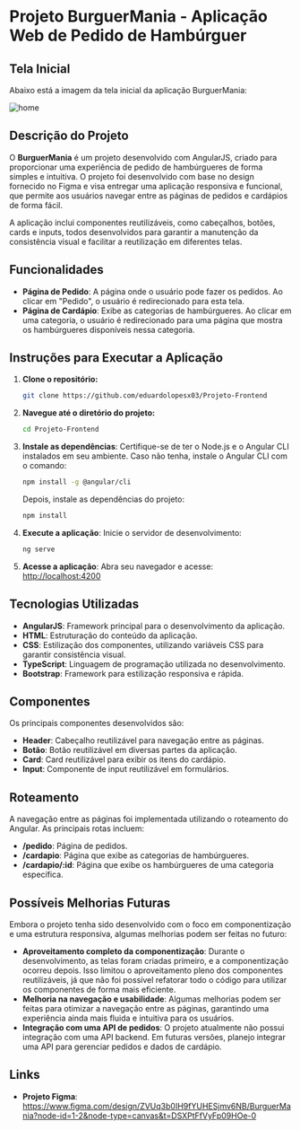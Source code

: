 # Projeto BurguerMania - Aplicação Web de Pedido de Hambúrguer

## Tela Inicial
Abaixo está a imagem da tela inicial da aplicação BurguerMania:

![home](https://github.com/user-attachments/assets/7e3aea98-5033-4b23-a71b-e4a2743a8243)

## Descrição do Projeto
O **BurguerMania** é um projeto desenvolvido com AngularJS, criado para proporcionar uma experiência de pedido de hambúrgueres de forma simples e intuitiva. O projeto foi desenvolvido com base no design fornecido no Figma e visa entregar uma aplicação responsiva e funcional, que permite aos usuários navegar entre as páginas de pedidos e cardápios de forma fácil.

A aplicação inclui componentes reutilizáveis, como cabeçalhos, botões, cards e inputs, todos desenvolvidos para garantir a manutenção da consistência visual e facilitar a reutilização em diferentes telas.

## Funcionalidades
- **Página de Pedido**: A página onde o usuário pode fazer os pedidos. Ao clicar em "Pedido", o usuário é redirecionado para esta tela.
- **Página de Cardápio**: Exibe as categorias de hambúrgueres. Ao clicar em uma categoria, o usuário é redirecionado para uma página que mostra os hambúrgueres disponíveis nessa categoria.
  
## Instruções para Executar a Aplicação
1. **Clone o repositório:**
   ```bash
   git clone https://github.com/eduardolopesx03/Projeto-Frontend
   ```

2. **Navegue até o diretório do projeto:**
   ```bash
   cd Projeto-Frontend
   ```

3. **Instale as dependências**: Certifique-se de ter o Node.js e o Angular CLI instalados em seu ambiente. Caso não tenha, instale o Angular CLI com o comando:
   ```bash
   npm install -g @angular/cli
   ```
   Depois, instale as dependências do projeto:
   ```bash
   npm install
   ```

4. **Execute a aplicação**: Inicie o servidor de desenvolvimento:
   ```bash
   ng serve
   ```

5. **Acesse a aplicação**: Abra seu navegador e acesse:
   [http://localhost:4200](http://localhost:4200)

## Tecnologias Utilizadas
- **AngularJS**: Framework principal para o desenvolvimento da aplicação.
- **HTML**: Estruturação do conteúdo da aplicação.
- **CSS**: Estilização dos componentes, utilizando variáveis CSS para garantir consistência visual.
- **TypeScript**: Linguagem de programação utilizada no desenvolvimento.
- **Bootstrap**: Framework para estilização responsiva e rápida.
  
## Componentes
Os principais componentes desenvolvidos são:
- **Header**: Cabeçalho reutilizável para navegação entre as páginas.
- **Botão**: Botão reutilizável em diversas partes da aplicação.
- **Card**: Card reutilizável para exibir os itens do cardápio.
- **Input**: Componente de input reutilizável em formulários.

## Roteamento
A navegação entre as páginas foi implementada utilizando o roteamento do Angular. As principais rotas incluem:
- **/pedido**: Página de pedidos.
- **/cardapio**: Página que exibe as categorias de hambúrgueres.
- **/cardapio/:id**: Página que exibe os hambúrgueres de uma categoria específica.

## Possíveis Melhorias Futuras
Embora o projeto tenha sido desenvolvido com o foco em componentização e uma estrutura responsiva, algumas melhorias podem ser feitas no futuro:
- **Aproveitamento completo da componentização**: Durante o desenvolvimento, as telas foram criadas primeiro, e a componentização ocorreu depois. Isso limitou o aproveitamento pleno dos componentes reutilizáveis, já que não foi possível refatorar todo o código para utilizar os componentes de forma mais eficiente.
- **Melhoria na navegação e usabilidade**: Algumas melhorias podem ser feitas para otimizar a navegação entre as páginas, garantindo uma experiência ainda mais fluida e intuitiva para os usuários.
- **Integração com uma API de pedidos**: O projeto atualmente não possui integração com uma API backend. Em futuras versões, planejo integrar uma API para gerenciar pedidos e dados de cardápio.

## Links
- **Projeto Figma**: https://www.figma.com/design/ZVUq3b0IH9fYUHESjmv6NB/BurguerMania?node-id=1-2&node-type=canvas&t=DSXPtFfVyFp09HOe-0
